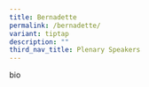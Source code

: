 ```yaml
---
title: Bernadette
permalink: /bernadette/
variant: tiptap
description: ""
third_nav_title: Plenary Speakers
---
```

<p>bio</p>